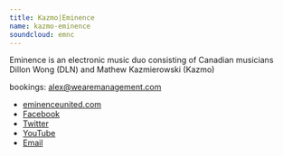 ```yaml
---
title: Kazmo|Eminence
name: kazmo-eminence
soundcloud: emnc 
---
```

Eminence is an electronic music duo consisting of Canadian musicians Dillon Wong (DLN) and Mathew Kazmierowski (Kazmo)

bookings: [alex@wearemanagement.com](mailto:alex@wearemanagement.com)

* [eminenceunited.com](http://eminenceunited.com)
* [Facebook](http://facebook.com/emncfb)
* [Twitter](http://twitter.com/eminenceunited)
* [YouTube](http://youtube.com/emncTV)
* [Email](http://http//mailto:contact@eminenceunited.com)